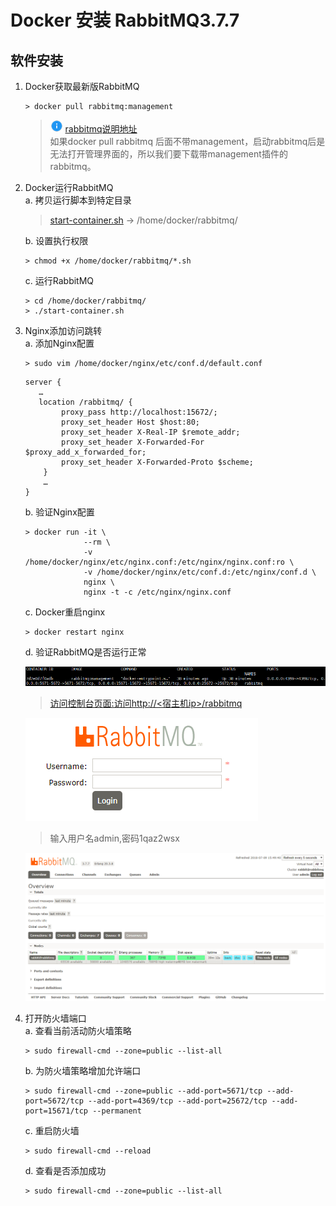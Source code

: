 # Docker 安装 RabbitMQ3.7.7

## 软件安装

1.  Docker获取最新版RabbitMQ<br>

    ```命令
    > docker pull rabbitmq:management
    ```

    > ![info][info] [rabbitmq说明地址][rabbitmq地址]<br>
    > 如果docker pull rabbitmq 后面不带management，启动rabbitmq后是无法打开管理界面的，所以我们要下载带management插件的rabbitmq。

2.  Docker运行RabbitMQ<br>
    a. 拷贝运行脚本到特定目录<br>

    > [start-container.sh](files/11/start-container.sh) -> /home/docker/rabbitmq/<br>

    b. 设置执行权限<br>

    ```命令
    > chmod +x /home/docker/rabbitmq/*.sh
    ```

    c. 运行RabbitMQ<br>

    ```命令
    > cd /home/docker/rabbitmq/
    > ./start-container.sh
    ```

3.  Nginx添加访问跳转<br>
    a. 添加Nginx配置<br>

    ```命令
    > sudo vim /home/docker/nginx/etc/conf.d/default.conf
    ```

    ```内容
    server {
       …
       location /rabbitmq/ {
            proxy_pass http://localhost:15672/;
            proxy_set_header Host $host:80;
            proxy_set_header X-Real-IP $remote_addr;
            proxy_set_header X-Forwarded-For $proxy_add_x_forwarded_for;
            proxy_set_header X-Forwarded-Proto $scheme;
        }
        …
    }
    ```

    b. 验证Nginx配置<br>

    ```命令
    > docker run -it \
                 --rm \
                 -v /home/docker/nginx/etc/nginx.conf:/etc/nginx/nginx.conf:ro \
                 -v /home/docker/nginx/etc/conf.d:/etc/nginx/conf.d \
                 nginx \
                 nginx -t -c /etc/nginx/nginx.conf
    ```

    c. Docker重启nginx<br>

    ```命令
    > docker restart nginx
    ```

    d. 验证RabbitMQ是否运行正常<br>

    ![第3步-d-1](images/11_3_d_1.png)<br>

    > [访问控制台页面:访问http\://\<宿主机ip>/rabbitmq](http://ep.cn/rabbitmq)<br>

    ![第3步-d-2](images/11_3_d_2.png)<br>

    > 输入用户名admin,密码1qaz2wsx

    ![第3步-d-3](images/11_3_d_3.png)<br>

4. 打开防火墙端口<br>
    a. 查看当前活动防火墙策略<br>

    ```命令
    > sudo firewall-cmd --zone=public --list-all
    ```

    b. 为防火墙策略增加允许端口<br>

    ```命令
    > sudo firewall-cmd --zone=public --add-port=5671/tcp --add-port=5672/tcp --add-port=4369/tcp --add-port=25672/tcp --add-port=15671/tcp --permanent
    ```

    c. 重启防火墙<br>

    ```命令
    > sudo firewall-cmd --reload
    ```

    d. 查看是否添加成功<br>

    ```命令
    > sudo firewall-cmd --zone=public --list-all
    ```

[rabbitmq地址]: https://hub.docker.com/r/library/rabbitmq/
[info]: /images/info.png
